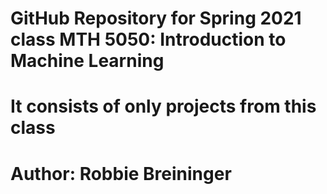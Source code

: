 # GitHub Repository for Spring 2021 class MTH 5050: Introduction to Machine Learning 
# It consists of only projects from this class
# Author: Robbie Breininger
